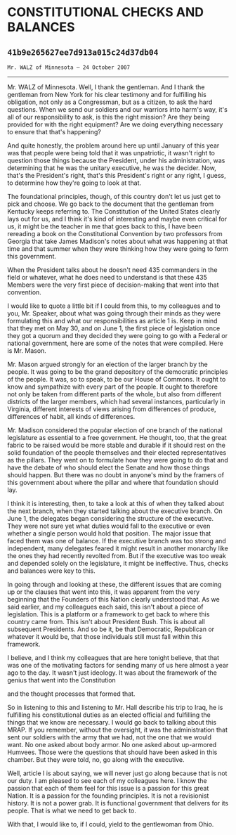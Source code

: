 # CONSTITUTIONAL CHECKS AND BALANCES
## `41b9e265627ee7d913a015c24d37db04`
`Mr. WALZ of Minnesota — 24 October 2007`

---


Mr. WALZ of Minnesota. Well, I thank the gentleman. And I thank the 
gentleman from New York for his clear testimony and for fulfilling his 
obligation, not only as a Congressman, but as a citizen, to ask the 
hard questions. When we send our soldiers and our warriors into harm's 
way, it's all of our responsibility to ask, is this the right mission? 
Are they being provided for with the right equipment? Are we doing 
everything necessary to ensure that that's happening?

And quite honestly, the problem around here up until January of this 
year was that people were being told that it was unpatriotic, it wasn't 
right to question those things because the President, under his 
administration, was determining that he was the unitary executive, he 
was the decider. Now, that's the President's right, that's this 
President's right or any right, I guess, to determine how they're going 
to look at that.

The foundational principles, though, of this country don't let us 
just get to pick and choose. We go back to the document that the 
gentleman from Kentucky keeps referring to. The Constitution of the 
United States clearly lays out for us, and I think it's kind of 
interesting and maybe even critical for us, it might be the teacher in 
me that goes back to this, I have been rereading a book on the 
Constitutional Convention by two professors from Georgia that take 
James Madison's notes about what was happening at that time and that 
summer when they were thinking how they were going to form this 
government.



When the President talks about he doesn't need 435 commanders in the 
field or whatever, what he does need to understand is that these 435 
Members were the very first piece of decision-making that went into 
that convention.

I would like to quote a little bit if I could from this, to my 
colleagues and to you, Mr. Speaker, about what was going through their 
minds as they were formulating this and what our responsibilities as 
article 1 is. Keep in mind that they met on May 30, and on June 1, the 
first piece of legislation once they got a quorum and they decided they 
were going to go with a Federal or national government, here are some 
of the notes that were compiled. Here is Mr. Mason.

Mr. Mason argued strongly for an election of the larger branch by the 
people. It was going to be the grand depository of the democratic 
principles of the people. It was, so to speak, to be our House of 
Commons. It ought to know and sympathize with every part of the people. 
It ought to therefore not only be taken from different parts of the 
whole, but also from different districts of the larger members, which 
had several instances, particularly in Virginia, different interests of 
views arising from differences of produce, differences of habit, all 
kinds of differences.

Mr. Madison considered the popular election of one branch of the 
national legislature as essential to a free government. He thought, 
too, that the great fabric to be raised would be more stable and 
durable if it should rest on the solid foundation of the people 
themselves and their elected representatives as the pillars. They went 
on to formulate how they were going to do that and have the debate of 
who should elect the Senate and how those things should happen. But 
there was no doubt in anyone's mind by the framers of this government 
about where the pillar and where that foundation should lay.

I think it is interesting, then, to take a look at this of when they 
talked about the next branch, when they started talking about the 
executive branch. On June 1, the delegates began considering the 
structure of the executive. They were not sure yet what duties would 
fall to the executive or even whether a single person would hold that 
position. The major issue that faced them was one of balance. If the 
executive branch was too strong and independent, many delegates feared 
it might result in another monarchy like the ones they had recently 
revolted from. But if the executive was too weak and depended solely on 
the legislature, it might be ineffective. Thus, checks and balances 
were key to this.

In going through and looking at these, the different issues that are 
coming up or the clauses that went into this, it was apparent from the 
very beginning that the Founders of this Nation clearly understood 
that. As we said earlier, and my colleagues each said, this isn't about 
a piece of legislation. This is a platform or a framework to get back 
to where this country came from. This isn't about President Bush. This 
is about all subsequent Presidents. And so be it, be that Democratic, 
Republican or whatever it would be, that those individuals still must 
fall within this framework.

I believe, and I think my colleagues that are here tonight believe, 
that that was one of the motivating factors for sending many of us here 
almost a year ago to the day. It wasn't just ideology. It was about the 
framework of the genius that went into the Constitution


and the thought processes that formed that.

So in listening to this and listening to Mr. Hall describe his trip 
to Iraq, he is fulfilling his constitutional duties as an elected 
official and fulfilling the things that we know are necessary. I would 
go back to talking about this MRAP. If you remember, without the 
oversight, it was the administration that sent our soldiers with the 
army that we had, not the one that we would want. No one asked about 
body armor. No one asked about up-armored Humvees. Those were the 
questions that should have been asked in this chamber. But they were 
told, no, go along with the executive.

Well, article I is about saying, we will never just go along because 
that is not our duty. I am pleased to see each of my colleagues here. I 
know the passion that each of them feel for this issue is a passion for 
this great Nation. It is a passion for the founding principles. It is 
not a revisionist history. It is not a power grab. It is functional 
government that delivers for its people. That is what we need to get 
back to.

With that, I would like to, if I could, yield to the gentlewoman from 
Ohio.